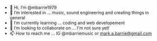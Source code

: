- 👋 Hi, I’m @mbarrie1979
- 👀 I’m interested in ... music, sound engineering and creating things in general
- 🌱 I’m currently learning ... coding and web developement
- 💞️ I’m looking to collaborate on ... I'm not sure yet!
- 📫 How to reach me ... IG @mbarriemusic or mark.a.barrie@gmail.com

<!---
mbarrie1979/mbarrie1979 is a ✨ special ✨ repository because its `README.md` (this file) appears on your GitHub profile.
You can click the Preview link to take a look at your changes.
--->
